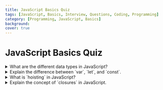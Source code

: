 ```yaml
---
title: JavaScript Basics Quiz
tags: [JavaScript, Basics, Interview, Questions, Coding, Programming]
category: [Programming, JavaScript, Basics]
background: 
cover: true
---
```


# JavaScript Basics Quiz

<details>
  <summary>What are the different data types in JavaScript?</summary>
  
  The different data types in JavaScript are:
  - `string`
  - `number` (includes integers, floating-point numbers, `Infinity`, and `NaN`)
  - `boolean`
  - `null`
  - `undefined`
  - `symbol` (unique and immutable identifiers)
  - `bigInt` (for integers of arbitrary length)

</details>

<details>
  <summary>Explain the difference between `var`, `let`, and `const`.</summary>
  
  Similarities:
  - All are used to declare variables.

  Differences:
  1. **Scope**:
     - `var` is function-scoped or globally-scoped.
     - `let` and `const` are block-scoped.
  2. **Redeclaration**:
     - `var` can be redeclared within the same scope.
     - `let` cannot be redeclared within the same scope.
     - `const` cannot be redeclared within the same scope.
  3. **Hoisting**:
     - `var` is hoisted to the top of the scope and initialized with `undefined`.
     - `let` and `const` are hoisted but not initialized.
  4. **Global Object**:
     - `var` variables declared globally are added to the global object.
     - `let` and `const` are not.
  5. **Assignment**:
     - `var` and `let` can be reassigned.
     - `const` must be initialized at declaration and cannot be reassigned.

</details>

<details>
  <summary>What is `hoisting` in JavaScript?</summary>
  
  Hoisting is the mechanism where variables and function declarations are moved to the top of their respective scopes before the code is executed. This allows the use of functions and variables before they are declared in the code.
  
  - **Variable hoisting with `var`**:
    ```javascript
    console.log(x); // undefined
    var x = 5;
    console.log(x); // 5
    ```
  - **Variable hoisting with `let` and `const`**:
    ```javascript
    // console.log(y); // ReferenceError: Cannot access 'y' before initialization
    let y = 5;
    console.log(y); // 5
    ```
  - **Function hoisting**:
    ```javascript
    console.log(foo()); // "foo"
    
    function foo() {
      return "foo";
    }
    ```
  - **Function expression hoisting**:
    ```javascript
    // console.log(bar()); // TypeError: bar is not a function
    var bar = function() {
      return "bar";
    };
    console.log(bar()); // "bar"
    ```
  
</details>

<details>
  <summary>Explain the concept of `closures` in JavaScript.</summary>
  
  Closures are a feature of JavaScript where an inner function has access to variables from its outer enclosing function's scope, even after the outer function has finished executing. This allows the inner function to remember and continue to access these variables.

  **Example**:
  ```javascript
  function outerFunction(outerVariable) {
    return function innerFunction(innerVariable) {
      console.log('Outer Variable:', outerVariable);
      console.log('Inner Variable:', innerVariable);
    };
  }

  const newFunction = outerFunction('outside');
  newFunction('inside');
  ```

  **Practical Uses**:
  1. **Data Privacy**:
     ```javascript
     function counter() {
       let count = 0;
       return function() {
         count += 1;
         return count;
       };
     }

     const increment = counter();
     console.log(increment()); // 1
     console.log(increment()); // 2
     console.log(increment()); // 3
     ```
  2. **Callbacks and Event Handlers**:
     ```javascript
     function createButton(label) {
       const button = document.createElement('button');
       button.innerText = label;
       button.onclick = function() {
         alert(`Button ${label} clicked`);
       };
       document.body.appendChild(button);
     }

     createButton('Click Me');
     ```
  3. **Function Factories**:
     ```javascript
     function createMultiplier(multiplier) {
       return function(number) {
         return number * multiplier;
       };
     }

     const double = createMultiplier(2);
     const triple = createMultiplier(3);

     console.log(double(5)); // 10
     console.log(triple(5)); // 15
     ```

</details>
